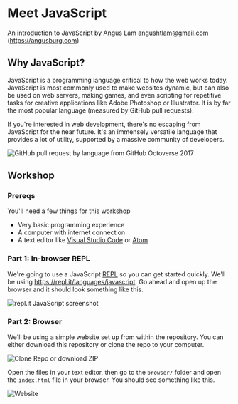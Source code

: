 # Meet JavaScript
An introduction to JavaScript by Angus Lam <angushtlam@gmail.com> (https://angusburg.com)

## Why JavaScript?
JavaScript is a programming language critical to how the web works today. JavaScript is most commonly used to make websites dynamic, but can also be used on web servers, making games, and even scripting for repetitive tasks for creative applications like Adobe Photoshop or Illustrator. It is by far the most popular language (measured by GitHub pull requests).

If you're interested in web development, there's no escaping from JavaScript for the near future. It's an immensely versatile language that provides a lot of utility, supported by a massive community of developers.

![GitHub pull request by language from GitHub Octoverse 2017](https://i.imgur.com/cd17DDH.png)

## Workshop
### Prereqs
You'll need a few things for this workshop
* Very basic programming experience
* A computer with internet connection
* A text editor like [Visual Studio Code](https://code.visualstudio.com/) or [Atom](https://atom.io/)

### Part 1: In-browser REPL
We're going to use a JavaScript [REPL](https://en.wikipedia.org/wiki/Read%E2%80%93eval%E2%80%93print_loop) so you can get started quickly. We'll be using https://repl.it/languages/javascript. Go ahead and open up the browser and it should look something like this.

![repl.it JavaScript screenshot](https://i.imgur.com/DEfbDot.png)

### Part 2: Browser
We'll be using a simple website set up from within the repository. You can either download this repository or clone the repo to your computer.

![Clone Repo or download ZIP](https://i.imgur.com/2kOSM4C.png)

Open the files in your text editor, then go to the `browser/` folder and open the `index.html` file in your browser. You should see something like this.

![Website](https://i.imgur.com/HgZmHK8.png)
